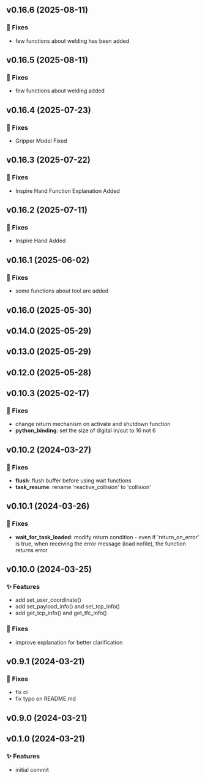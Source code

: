 ## v0.16.6 (2025-08-11)

### 🐛 Fixes

- few functions about welding has been added

## v0.16.5 (2025-08-11)

### 🐛 Fixes

- few functions about welding added

## v0.16.4 (2025-07-23)

### 🐛 Fixes

- Gripper Model Fixed

## v0.16.3 (2025-07-22)

### 🐛 Fixes

- Inspire Hand Function Explanation Added

## v0.16.2 (2025-07-11)

### 🐛 Fixes

- Inspire Hand Added

## v0.16.1 (2025-06-02)

### 🐛 Fixes

- some functions about tool are added

## v0.16.0 (2025-05-30)

## v0.14.0 (2025-05-29)

## v0.13.0 (2025-05-29)

## v0.12.0 (2025-05-28)

## v0.10.3 (2025-02-17)

### 🐛 Fixes

- change return mechanism on activate and shutdown function
- **python_binding**: set the size of digital in/out to 16 not 6

## v0.10.2 (2024-03-27)

### 🐛 Fixes

- **flush**: flush buffer before using wait functions
- **task_resume**: rename 'reactive_collision' to 'collision'

## v0.10.1 (2024-03-26)

### 🐛 Fixes

- **wait_for_task_loaded**: modify return condition - even if 'return_on_error' is true, when receiving the error message (load nofile), the function returns error

## v0.10.0 (2024-03-25)

### ✨ Features

- add set_user_coordinate()
- add set_payload_info() and set_tcp_info()
- add get_tcp_info() and get_tfc_info()

### 🐛 Fixes

- improve explanation for better clarification

## v0.9.1 (2024-03-21)

### 🐛 Fixes

- fix ci
- fix typo on README.md

## v0.9.0 (2024-03-21)

## v0.1.0 (2024-03-21)

### ✨ Features

- initial commit

